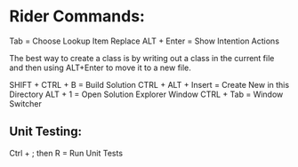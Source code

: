 Rider Commands:
===============

Tab					= Choose Lookup Item Replace
ALT + Enter			= Show Intention Actions

The best way to create a class is by writing out a class in the current file and then using ALT+Enter to move it to a new file.

SHIFT + CTRL + B 	= Build Solution
CTRL + ALT + Insert = Create New in this Directory
ALT + 1 			= Open Solution Explorer Window
CTRL + Tab			= Window Switcher


Unit Testing:
-------------
Ctrl + ; then R 	= Run Unit Tests
